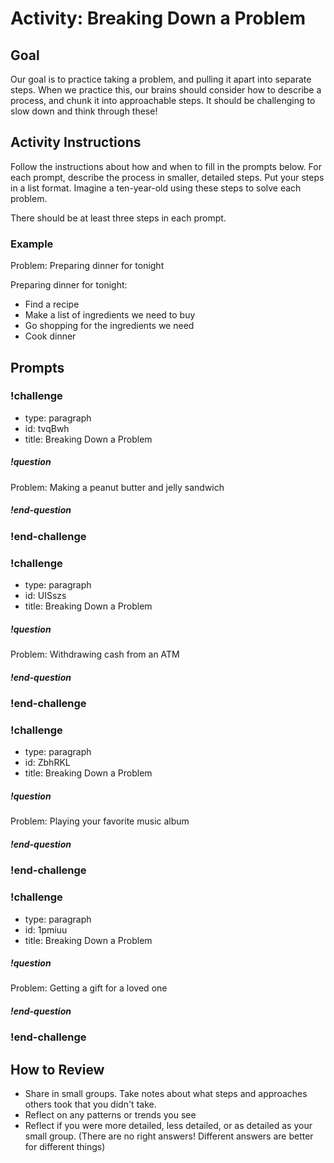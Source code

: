 # Activity: Breaking Down a Problem

## Goal

Our goal is to practice taking a problem, and pulling it apart into separate steps. When we practice this, our brains should consider how to describe a process, and chunk it into approachable steps. It should be challenging to slow down and think through these!

## Activity Instructions

Follow the instructions about how and when to fill in the prompts below. For each prompt, describe the process in smaller, detailed steps. Put your steps in a list format. Imagine a ten-year-old using these steps to solve each problem.

There should be at least three steps in each prompt.

### Example

Problem: Preparing dinner for tonight

Preparing dinner for tonight:
- Find a recipe
- Make a list of ingredients we need to buy
- Go shopping for the ingredients we need
- Cook dinner

## Prompts

<!-- Question 1 -->

<!-- prettier-ignore-start -->
### !challenge
* type: paragraph
* id: tvqBwh
* title: Breaking Down a Problem

##### !question

Problem: Making a peanut butter and jelly sandwich

##### !end-question
### !end-challenge
<!-- prettier-ignore-end -->


<!-- Question 2 -->

<!-- prettier-ignore-start -->
### !challenge
* type: paragraph
* id: UISszs
* title: Breaking Down a Problem

##### !question

Problem: Withdrawing cash from an ATM

##### !end-question
### !end-challenge
<!-- prettier-ignore-end -->


<!-- Question 3 -->

<!-- prettier-ignore-start -->
### !challenge
* type: paragraph
* id: ZbhRKL
* title: Breaking Down a Problem

##### !question

Problem: Playing your favorite music album

##### !end-question
### !end-challenge
<!-- prettier-ignore-end -->


<!-- Question 4 -->

<!-- prettier-ignore-start -->
### !challenge
* type: paragraph
* id: 1pmiuu
* title: Breaking Down a Problem

##### !question

Problem: Getting a gift for a loved one

##### !end-question
### !end-challenge
<!-- prettier-ignore-end -->


## How to Review

- Share in small groups. Take notes about what steps and approaches others took that you didn't take.
- Reflect on any patterns or trends you see
- Reflect if you were more detailed, less detailed, or as detailed as your small group. (There are no right answers! Different answers are better for different things)
